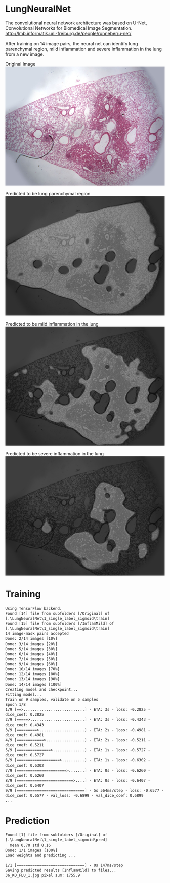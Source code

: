 # LungNeuralNet

The convolutional neural network architecture was based on U-Net, Convolutional Networks for Biomedical Image Segmentation.
http://lmb.informatik.uni-freiburg.de/people/ronneber/u-net/

After training on 14 image pairs, the neural net can identify lung parenchymal region, mild inflammation and severe inflammation in the lung from a new image.

Original Image
![alt text](1_single_label_sigmoid/pred/Original/36_KO_FLU_1.jpg?raw=true "original Image")

Predicted to be lung parenchymal region
![alt text](1_single_label_sigmoid/pred/Paren/36_KO_FLU_1.png?raw=true "lung parenchymal region")

Predicted to be mild inflammation in the lung
![alt text](1_single_label_sigmoid/pred/InflamMild/36_KO_FLU_1.png?raw=true "mild inflammation in the lung")

Predicted to be severe inflammation in the lung
![alt text](1_single_label_sigmoid/pred/InflamSevere/36_KO_FLU_1.png?raw=true "severe inflammation in the lung")

# Training
```
Using TensorFlow backend.
Found [14] file from subfolders [/Original] of [.\LungNeuralNet\1_single_label_sigmoid\train]
Found [15] file from subfolders [/InflamMild] of [.\LungNeuralNet\1_single_label_sigmoid\train]
14 image-mask pairs accepted
Done: 2/14 images [10%]
Done: 3/14 images [20%]
Done: 5/14 images [30%]
Done: 6/14 images [40%]
Done: 7/14 images [50%]
Done: 9/14 images [60%]
Done: 10/14 images [70%]
Done: 12/14 images [80%]
Done: 13/14 images [90%]
Done: 14/14 images [100%]
Creating model and checkpoint...
Fitting model...
Train on 9 samples, validate on 5 samples
Epoch 1/8
1/9 [==>...........................] - ETA: 3s - loss: -0.2825 - dice_coef: 0.2825
2/9 [=====>........................] - ETA: 3s - loss: -0.4343 - dice_coef: 0.4343
3/9 [=========>....................] - ETA: 2s - loss: -0.4981 - dice_coef: 0.4981
4/9 [============>.................] - ETA: 2s - loss: -0.5211 - dice_coef: 0.5211
5/9 [===============>..............] - ETA: 1s - loss: -0.5727 - dice_coef: 0.5727
6/9 [===================>..........] - ETA: 1s - loss: -0.6302 - dice_coef: 0.6302
7/9 [======================>.......] - ETA: 0s - loss: -0.6260 - dice_coef: 0.6260
8/9 [=========================>....] - ETA: 0s - loss: -0.6407 - dice_coef: 0.6407
9/9 [==============================] - 5s 564ms/step - loss: -0.6577 - dice_coef: 0.6577 - val_loss: -0.6899 - val_dice_coef: 0.6899
...
```

# Prediction
```
Found [1] file from subfolders [/Original] of [.\LungNeuralNet\1_single_label_sigmoid\pred]
  mean 0.70 std 0.16
Done: 1/1 images [100%]
Load weights and predicting ...

1/1 [==============================] - 0s 147ms/step
Saving predicted results [InflamMild] to files...
36_KO_FLU_1.jpg pixel sum: 1755.9
```